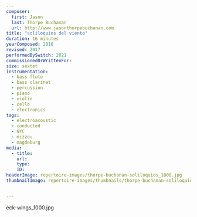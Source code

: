 ```yaml
---
composer:
  first: Jason
  last: Thorpe Buchanan
  url: http://www.jasonthorpebuchanan.com
title: "soliloquios del viento"
duration: 16 minutes
yearComposed: 2016
revised: 2017
performedBySwitch: 2021
commissionedOrWrittenFor:
size: sextet
instrumentation:
  - bass flute
  - bass clarinet
  - percussion
  - piano
  - violin
  - cello
  - electronics
tags:
  - electroacoustic
  - conducted
  - NYC
  - mizzou
  - magdeburg
media:
  - title:
    url:
    type:
    ID:
headerImage: repertoire-images/thorpe-buchanan-soliloquios_1000.jpg
thumbnailImage: repertoire-images/thumbnails/thorpe-buchanan-soliloquios_330.jpg


---
```

eck-wings_1000.jpg
